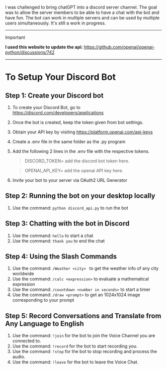 
 I was challenged to bring chatGPT into a discord server channel.
 The goal was to allow the server members to be able to have a chat with the bot and have fun.
 The bot can work in multiple servers and can be used by multiple users simultaneously.
 It's still a work in progress.

---
> [!IMPORTANT]
> **I used this website to update the api:**
> https://github.com/openai/openai-python/discussions/742

---
# To Setup Your Discord Bot
## Step 1: Create your Discord bot

1. To create your Discord Bot, go to https://discord.com/developers/applications
2. Once the bot is created, keep the token given from bot settings.
3. Obtain your API key by visiting https://platform.openai.com/api-keys
4. Create a .env file in the same folder as the .py program
5. Add the following 2 lines in the .env file with the respective tokens.
   > DISCORD_TOKEN= add the discord bot token here.

   > OPENAI_API_KEY= add the openai API key here.
6. Invite your bot to your server via OAuth2 URL Generator

## Step 2: Running the bot on your desktop locally
1. Use the command: `python discord_api.py` to run the bot


## Step 3: Chatting with the bot in Discord
1. Use the command: `hello` to start a chat
2. Use the command: `thank you` to end the chat

## Step 4: Using the Slash Commands
1. Use the command: `/Weather <city> ` to get the weather info of any city worldwide
2. Use the command: `/calc <expression>` to evaluate a mathematical expression
3. Use the command: `/countdown <number in seconds>` to start a timer
4. Use the command: `/draw <prompt>` to get an 1024x1024 image corresponding to your prompt

## Step 5: Record Conversations and Translate from Any Language to English
1. Use the command: `!join` for the bot to join the Voice Channel you are connected to.
2. Use the command: `!record` for the bot to start recording you.
3. Use the command: `!stop` for the bot to stop recording and process the audio.
4. Use the command: `!leave` for the bot to leave the Voice Chat.